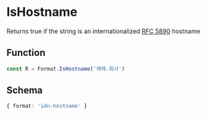 # IsHostname

Returns true if the string is an internationalized [RFC 5890](https://datatracker.ietf.org/doc/html/rfc5890) hostname

## Function

```typescript
const R = Format.IsHostname('예제.회사')
```

## Schema

```typescript 
{ format: 'idn-hostname' }
```